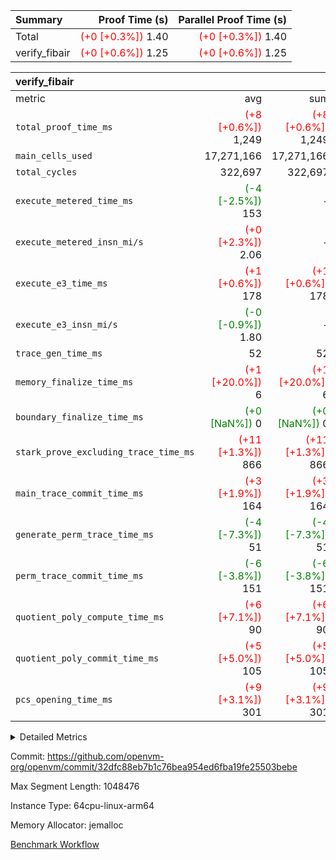 | Summary | Proof Time (s) | Parallel Proof Time (s) |
|:---|---:|---:|
| Total | <span style='color: red'>(+0 [+0.3%])</span> 1.40 | <span style='color: red'>(+0 [+0.3%])</span> 1.40 |
| verify_fibair | <span style='color: red'>(+0 [+0.6%])</span> 1.25 | <span style='color: red'>(+0 [+0.6%])</span> 1.25 |


| verify_fibair |||||
|:---|---:|---:|---:|---:|
|metric|avg|sum|max|min|
| `total_proof_time_ms ` | <span style='color: red'>(+8 [+0.6%])</span> 1,249 | <span style='color: red'>(+8 [+0.6%])</span> 1,249 | <span style='color: red'>(+8 [+0.6%])</span> 1,249 | <span style='color: red'>(+8 [+0.6%])</span> 1,249 |
| `main_cells_used     ` |  17,271,166 |  17,271,166 |  17,271,166 |  17,271,166 |
| `total_cycles        ` |  322,697 |  322,697 |  322,697 |  322,697 |
| `execute_metered_time_ms` | <span style='color: green'>(-4 [-2.5%])</span> 153 | -          | -          | -          |
| `execute_metered_insn_mi/s` | <span style='color: red'>(+0 [+2.3%])</span> 2.06 | -          | <span style='color: red'>(+0 [+2.3%])</span> 2.06 | <span style='color: red'>(+0 [+2.3%])</span> 2.06 |
| `execute_e3_time_ms  ` | <span style='color: red'>(+1 [+0.6%])</span> 178 | <span style='color: red'>(+1 [+0.6%])</span> 178 | <span style='color: red'>(+1 [+0.6%])</span> 178 | <span style='color: red'>(+1 [+0.6%])</span> 178 |
| `execute_e3_insn_mi/s` | <span style='color: green'>(-0 [-0.9%])</span> 1.80 | -          | <span style='color: green'>(-0 [-0.9%])</span> 1.80 | <span style='color: green'>(-0 [-0.9%])</span> 1.80 |
| `trace_gen_time_ms   ` |  52 |  52 |  52 |  52 |
| `memory_finalize_time_ms` | <span style='color: red'>(+1 [+20.0%])</span> 6 | <span style='color: red'>(+1 [+20.0%])</span> 6 | <span style='color: red'>(+1 [+20.0%])</span> 6 | <span style='color: red'>(+1 [+20.0%])</span> 6 |
| `boundary_finalize_time_ms` | <span style='color: green'>(+0 [NaN%])</span> 0 | <span style='color: green'>(+0 [NaN%])</span> 0 | <span style='color: green'>(+0 [NaN%])</span> 0 | <span style='color: green'>(+0 [NaN%])</span> 0 |
| `stark_prove_excluding_trace_time_ms` | <span style='color: red'>(+11 [+1.3%])</span> 866 | <span style='color: red'>(+11 [+1.3%])</span> 866 | <span style='color: red'>(+11 [+1.3%])</span> 866 | <span style='color: red'>(+11 [+1.3%])</span> 866 |
| `main_trace_commit_time_ms` | <span style='color: red'>(+3 [+1.9%])</span> 164 | <span style='color: red'>(+3 [+1.9%])</span> 164 | <span style='color: red'>(+3 [+1.9%])</span> 164 | <span style='color: red'>(+3 [+1.9%])</span> 164 |
| `generate_perm_trace_time_ms` | <span style='color: green'>(-4 [-7.3%])</span> 51 | <span style='color: green'>(-4 [-7.3%])</span> 51 | <span style='color: green'>(-4 [-7.3%])</span> 51 | <span style='color: green'>(-4 [-7.3%])</span> 51 |
| `perm_trace_commit_time_ms` | <span style='color: green'>(-6 [-3.8%])</span> 151 | <span style='color: green'>(-6 [-3.8%])</span> 151 | <span style='color: green'>(-6 [-3.8%])</span> 151 | <span style='color: green'>(-6 [-3.8%])</span> 151 |
| `quotient_poly_compute_time_ms` | <span style='color: red'>(+6 [+7.1%])</span> 90 | <span style='color: red'>(+6 [+7.1%])</span> 90 | <span style='color: red'>(+6 [+7.1%])</span> 90 | <span style='color: red'>(+6 [+7.1%])</span> 90 |
| `quotient_poly_commit_time_ms` | <span style='color: red'>(+5 [+5.0%])</span> 105 | <span style='color: red'>(+5 [+5.0%])</span> 105 | <span style='color: red'>(+5 [+5.0%])</span> 105 | <span style='color: red'>(+5 [+5.0%])</span> 105 |
| `pcs_opening_time_ms ` | <span style='color: red'>(+9 [+3.1%])</span> 301 | <span style='color: red'>(+9 [+3.1%])</span> 301 | <span style='color: red'>(+9 [+3.1%])</span> 301 | <span style='color: red'>(+9 [+3.1%])</span> 301 |



<details>
<summary>Detailed Metrics</summary>

|  | verify_program_compile_ms | total_cells | stark_prove_excluding_trace_time_ms | quotient_poly_compute_time_ms | quotient_poly_commit_time_ms | perm_trace_commit_time_ms | pcs_opening_time_ms | main_trace_commit_time_ms | app proof_time_ms |
| --- | --- | --- | --- | --- | --- | --- | --- | --- |
|  | 7 | 65,536 | 38 | 1 | 6 | 0 | 21 | 7 | 1,279 | 

| air_name | rows | quotient_deg | main_cols | interactions | constraints | cells |
| --- | --- | --- | --- | --- | --- | --- |
| AccessAdapterAir<2> |  | 2 |  | 5 | 12 |  | 
| AccessAdapterAir<4> |  | 2 |  | 5 | 12 |  | 
| AccessAdapterAir<8> |  | 2 |  | 5 | 12 |  | 
| FibonacciAir | 32,768 | 1 | 2 |  | 5 | 65,536 | 
| FriReducedOpeningAir |  | 2 |  | 39 | 71 |  | 
| JalRangeCheckAir |  | 2 |  | 9 | 14 |  | 
| NativePoseidon2Air<BabyBearParameters>, 1> |  | 2 |  | 136 | 572 |  | 
| PhantomAir |  | 2 |  | 3 | 5 |  | 
| ProgramAir |  | 1 |  | 1 | 4 |  | 
| VariableRangeCheckerAir |  | 1 |  | 1 | 4 |  | 
| VmAirWrapper<AluNativeAdapterAir, FieldArithmeticCoreAir> |  | 2 |  | 15 | 27 |  | 
| VmAirWrapper<BranchNativeAdapterAir, BranchEqualCoreAir<1> |  | 2 |  | 11 | 25 |  | 
| VmAirWrapper<NativeAdapterAir<2, 0>, PublicValuesCoreAir> |  | 2 |  | 11 | 29 |  | 
| VmAirWrapper<NativeLoadStoreAdapterAir<1>, NativeLoadStoreCoreAir<1> |  | 2 |  | 15 | 20 |  | 
| VmAirWrapper<NativeLoadStoreAdapterAir<4>, NativeLoadStoreCoreAir<4> |  | 2 |  | 15 | 20 |  | 
| VmAirWrapper<NativeVectorizedAdapterAir<4>, FieldExtensionCoreAir> |  | 2 |  | 15 | 27 |  | 
| VmConnectorAir |  | 2 |  | 5 | 11 |  | 
| VolatileBoundaryAir |  | 2 |  | 7 | 19 |  | 

| group | trace_gen_time_ms | total_proof_time_ms | total_cycles | total_cells | stark_prove_excluding_trace_time_ms | quotient_poly_compute_time_ms | quotient_poly_commit_time_ms | perm_trace_commit_time_ms | pcs_opening_time_ms | memory_finalize_time_ms | main_trace_commit_time_ms | main_cells_used | insns | generate_perm_trace_time_ms | fri.log_blowup | execute_metered_time_ms | execute_metered_insn_mi/s | execute_e3_time_ms | execute_e3_insn_mi/s | boundary_finalize_time_ms |
| --- | --- | --- | --- | --- | --- | --- | --- | --- | --- | --- | --- | --- | --- | --- | --- | --- | --- | --- | --- | --- |
| verify_fibair | 52 | 1,249 | 322,697 | 62,474,410 | 866 | 90 | 105 | 151 | 301 | 6 | 164 | 17,271,166 | 322,698 | 51 | 1 | 153 | 2.06 | 178 | 1.80 | 0 | 

| group | air_name | rows | prep_cols | perm_cols | main_cols | cells |
| --- | --- | --- | --- | --- | --- | --- |
| verify_fibair | AccessAdapterAir<2> | 131,072 |  | 16 | 11 | 3,538,944 | 
| verify_fibair | AccessAdapterAir<4> | 65,536 |  | 16 | 13 | 1,900,544 | 
| verify_fibair | AccessAdapterAir<8> | 128 |  | 16 | 17 | 4,224 | 
| verify_fibair | FriReducedOpeningAir | 2,048 |  | 84 | 27 | 227,328 | 
| verify_fibair | JalRangeCheckAir | 32,768 |  | 28 | 12 | 1,310,720 | 
| verify_fibair | NativePoseidon2Air<BabyBearParameters>, 1> | 32,768 |  | 312 | 398 | 23,265,280 | 
| verify_fibair | PhantomAir | 16,384 |  | 12 | 6 | 294,912 | 
| verify_fibair | ProgramAir | 8,192 |  | 8 | 10 | 147,456 | 
| verify_fibair | VariableRangeCheckerAir | 262,144 | 2 | 8 | 1 | 2,359,296 | 
| verify_fibair | VmAirWrapper<AluNativeAdapterAir, FieldArithmeticCoreAir> | 262,144 |  | 36 | 29 | 17,039,360 | 
| verify_fibair | VmAirWrapper<BranchNativeAdapterAir, BranchEqualCoreAir<1> | 32,768 |  | 28 | 23 | 1,671,168 | 
| verify_fibair | VmAirWrapper<NativeLoadStoreAdapterAir<1>, NativeLoadStoreCoreAir<1> | 65,536 |  | 40 | 21 | 3,997,696 | 
| verify_fibair | VmAirWrapper<NativeLoadStoreAdapterAir<4>, NativeLoadStoreCoreAir<4> | 32,768 |  | 40 | 27 | 2,195,456 | 
| verify_fibair | VmAirWrapper<NativeVectorizedAdapterAir<4>, FieldExtensionCoreAir> | 32,768 |  | 36 | 38 | 2,424,832 | 
| verify_fibair | VmConnectorAir | 2 | 1 | 16 | 5 | 42 | 
| verify_fibair | VolatileBoundaryAir | 65,536 |  | 20 | 12 | 2,097,152 | 

| group | trace_height_constraint | weighted_sum | threshold |
| --- | --- | --- | --- |
| verify_fibair | 0 | 1,085,444 | 2,013,265,921 | 
| verify_fibair | 1 | 5,411,200 | 2,013,265,921 | 
| verify_fibair | 2 | 542,722 | 2,013,265,921 | 
| verify_fibair | 3 | 5,476,612 | 2,013,265,921 | 
| verify_fibair | 4 | 65,536 | 2,013,265,921 | 
| verify_fibair | 5 | 12,851,850 | 2,013,265,921 | 

| trace_height_constraint | threshold |
| --- | --- |
| 0 | 2,013,265,921 | 

</details>


Commit: https://github.com/openvm-org/openvm/commit/32dfc88eb7b1c76bea954ed6fba19fe25503bebe

Max Segment Length: 1048476

Instance Type: 64cpu-linux-arm64

Memory Allocator: jemalloc

[Benchmark Workflow](https://github.com/openvm-org/openvm/actions/runs/16333776877)
